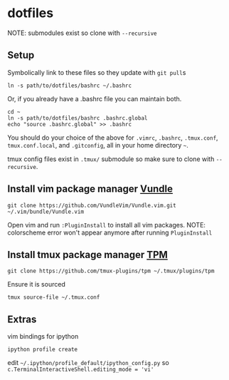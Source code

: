 dotfiles
========
NOTE: submodules exist so clone with `--recursive`

## Setup

Symbolically link to these files so they update with `git pull`s

```
ln -s path/to/dotfiles/bashrc ~/.bashrc
```

Or, if you already have a .bashrc file you can maintain both.

```
cd ~
ln -s path/to/dotfiles/bashrc .bashrc.global
echo "source .bashrc.global" >> .bashrc
```

You should do your choice of the above for `.vimrc`, `.bashrc`, `.tmux.conf`, 
`tmux.conf.local`, and `.gitconfig`, all in your home directory `~`.

tmux config files exist in `.tmux/` submodule so make sure to clone with `--recursive`.

## Install vim package manager [Vundle](https://github.com/VundleVim/Vundle.vim)

`git clone https://github.com/VundleVim/Vundle.vim.git ~/.vim/bundle/Vundle.vim`

Open vim and run `:PluginInstall` to install all vim packages.
NOTE: colorscheme error won't appear anymore after running `PluginInstall`

## Install tmux package manager [TPM](https://github.com/tmux-plugins/tpm)

`git clone https://github.com/tmux-plugins/tpm ~/.tmux/plugins/tpm`

Ensure it is sourced 

`tmux source-file ~/.tmux.conf`

## Extras

vim bindings for ipython

`ipython profile create`

edit `~/.ipython/profile_default/ipython_config.py` so `c.TerminalInteractiveShell.editing_mode = 'vi'`
